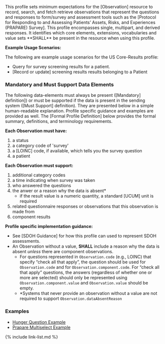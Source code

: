 <div markdown="1" class="new-content">
﻿This profile sets minimum expectations for the [Observation] resource to record, search, and fetch retrieve observations that represent the questions and responses to form/survey and assessment tools such as the [Protocol for Responding to and Assessing Patients’ Assets, Risks, and Experiences (PRAPARE) Survey]. This profile encompasses single, multipart, and derived responses.  It identifies which core elements, extensions, vocabularies and value sets **SHALL** be present in the resource when using this profile.

**Example Usage Scenarios:**

The following are example usage scenarios for the US Core-Results profile:

-   Query for survey screening results for a patient.
-  [Record or update] screening results results belonging to a Patient

### Mandatory and Must Support Data Elements


The following data-elements must always be present ([Mandatory] definition]) or must be supported if the data is present in the sending system ([Must Support] definition). They are presented below in a simple human-readable explanation.  Profile specific guidance and examples are provided as well.  The [Formal Profile Definition] below provides the  formal summary, definitions, and  terminology requirements.

**Each Observation must have:**

1. a status
1. a category code of 'survey'
1. a [LOINC] code, if available, which tells you the survey question
1. a patient

**Each Observation must support:**

1. additional category codes
1. a time indicating when survey was taken
1. who answered the questions
3. the anwer or a reason why the data is absent*
   - if the result value is a numeric quantity, a standard [UCUM] unit is required
4. related questionnaire responses or observations that this observation is made from
5. component results

**Profile specific implementation guidance:**

- See [SDOH Guidance] for how this profile can used to represent SDOH assessments.
- An Observation without a value, **SHALL** include a reason why the data is absent *unless* there are component observations.
    - For questions represented in `Observation.code` (e.g., LOINC) that specify “check all that apply”, the question should be used for `Observation.code` and for `Observation.component.code`. For “check all that apply” questions, the answers (regardless of whether one or more are selected) should only be represented using `Observation.component.value` and `Observation.value` should be empty.
  - \*Systems that never provide an observation without a value are not required to support `Observation.dataAbsentReason`


### Examples

 - [Hunger Question Example](Observation-hunger-question-example.html)
 - [Prapare Multiselect Example](Observation-prapare-multiselect-example.html)

</div>
{% include link-list.md %}
